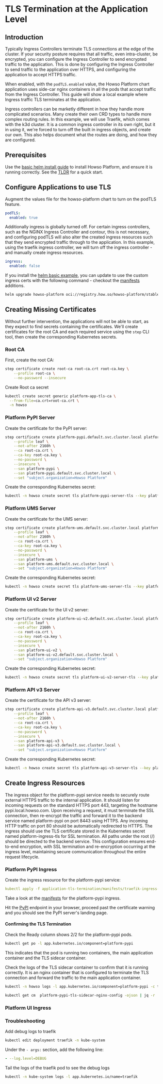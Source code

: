 # TLS Termination at the Application Level 

## Introduction 
Typically Ingress Controllers terminate TLS connections at the edge of the cluster. If your security posture requires that all traffic, even intra-cluster, be encrypted, you can configure the Ingress Controller to send encrypted traffic to the application. This is done by configuring the Ingress Controller to send traffic to the application over HTTPS, and configuring the application to accept HTTPS traffic.

When enabled, with the `podTLS.enabled` value, the Howso Platform chart application uses side-car nginx containers in all the pods that accept traffic from the Ingress Controller. This guide will show a local example where Ingress traffic TLS terminates at the application.

Ingress controllers can be marketly different in how they handle more complicated scenarios.  Many create their own CRD types to handle more complex routing rules.  In this example, we will use Traefik, which comes with the k3d cluster.  It is a common ingress controller in its own right, but it in using it, we're forced to turn off the built in ingress objects, and create our own.  This also helps document what the routes are doing, and how they are configured.

## Prerequisites
Use the [basic helm install guide](../helm-basic/README.md) to install Howso Platform, and ensure it is running correctly. See the [TLDR](../common/README.md#basic-helm-install) for a quick start.

## Configure Applications to use TLS  

Augment the values file for the howso-platform chart to turn on the podTLS feature.
```yaml
podTLS:
  enabled: true 
```

Additionally ingress is globally turned off.  For certain ingress controllers, such as the NGINX Ingress Controller and contour, this is not necessary, and configuring podTLS will also alter the created ingress resources such that they send encrypted traffic through to the application.  In this example, using the traefik ingress controller, we will turn off the ingress controller - and manually create ingress resources.

```yaml
ingress:
  enabled: false
```

If you install the [helm basic example](../helm-basic/README.md), you can update to use the custom ingress certs with the following command - checkout the [manifests](./manifests/howso-platform.yaml) additions. 
```sh
helm upgrade howso-platform oci://registry.how.so/howso-platform/stable/howso-platform --namespace howso --values helm-basic/manifests/howso-platform.yaml --values custom-ingress/manifests/howso-platform.yaml 
```

## Creating Missing Certificates

Without further intervention, the applications will not be able to start, as they expect to find secrets containing the certificates. We'll create certificates for the root CA and each required service using the `step` CLI tool, then create the corresponding Kubernetes secrets.

### Root CA

First, create the root CA:

```bash
step certificate create root-ca root-ca.crt root-ca.key \
    --profile root-ca \
    --no-password --insecure
```


Create Root ca secret
```bash
kubectl create secret generic platform-app-tls-ca \
  --from-file=ca.crt=root-ca.crt \
  -n howso
```

### Platform PyPI Server

Create the certificate for the PyPI server:

```bash
step certificate create platform-pypi.default.svc.cluster.local platform-pypi-server-tls.crt platform-pypi-server-tls.key \
    --profile leaf \
    --not-after 2160h \
    --ca root-ca.crt \
    --ca-key root-ca.key \
    --no-password \
    --insecure \
    --san platform-pypi \
    --san platform-pypi.default.svc.cluster.local \
    --set "subject.organization=Howso Platform"
```

Create the corresponding Kubernetes secret:

```bash
kubectl -n howso create secret tls platform-pypi-server-tls --key platform-pypi-server-tls.key --cert platform-pypi-server-tls.crt
```

### Platform UMS Server

Create the certificate for the UMS server:

```bash
step certificate create platform-ums.default.svc.cluster.local platform-ums-server-tls.crt platform-ums-server-tls.key \
    --profile leaf \
    --not-after 2160h \
    --ca root-ca.crt \
    --ca-key root-ca.key \
    --no-password \
    --insecure \
    --san platform-ums \
    --san platform-ums.default.svc.cluster.local \
    --set "subject.organization=Howso Platform"
```

Create the corresponding Kubernetes secret:

```bash
kubectl -n howso create secret tls platform-ums-server-tls --key platform-ums-server-tls.key --cert platform-ums-server-tls.crt
```

### Platform UI v2 Server

Create the certificate for the UI v2 server:

```bash
step certificate create platform-ui-v2.default.svc.cluster.local platform-ui-v2-server-tls.crt platform-ui-v2-server-tls.key \
    --profile leaf \
    --not-after 2160h \
    --ca root-ca.crt \
    --ca-key root-ca.key \
    --no-password \
    --insecure \
    --san platform-ui-v2 \
    --san platform-ui-v2.default.svc.cluster.local \
    --set "subject.organization=Howso Platform"
```

Create the corresponding Kubernetes secret:

```bash
kubectl -n howso create secret tls platform-ui-v2-server-tls --key platform-ui-v2-server-tls.key --cert platform-ui-v2-server-tls.crt
```

### Platform API v3 Server

Create the certificate for the API v3 server:

```bash
step certificate create platform-api-v3.default.svc.cluster.local platform-api-v3-server-tls.crt platform-api-v3-server-tls.key \
    --profile leaf \
    --not-after 2160h \
    --ca root-ca.crt \
    --ca-key root-ca.key \
    --no-password \
    --insecure \
    --san platform-api-v3 \
    --san platform-api-v3.default.svc.cluster.local \
    --set "subject.organization=Howso Platform"
```

Create the corresponding Kubernetes secret:

```bash
kubectl -n howso create secret tls platform-api-v3-server-tls --key platform-api-v3-server-tls.key --cert platform-api-v3-server-tls.crt
```


## Create Ingress Resources

The ingress object for the platform-pypi service needs to securely route external HTTPS traffic to the internal application. It should listen for incoming requests on the standard HTTPS port 443, targeting the hostname pypi.local.howso.com. Upon receiving a request, it must terminate the SSL connection, then re-encrypt the traffic and forward it to the backend service named platform-pypi on port 8443 using HTTPS. Any incoming HTTP traffic on port 80 should be automatically redirected to HTTPS. The ingress should use the TLS certificate stored in the Kubernetes secret named platform-ingress-tls for SSL termination. All paths under the root (/) should be directed to the backend service. This configuration ensures end-to-end encryption, with SSL termination and re-encryption occurring at the ingress level, maintaining secure communication throughout the entire request lifecycle.


### Platform PyPI Ingress

Create the ingress resource for the platform-pypi service:

```yaml
kubectl apply -f application-tls-termination/manifests/traefik-ingress-pypi.yaml
```

Take a look at the [manifests](./manifests/traefik-ingress-pypi.yaml) for the platform-pypi ingress.

Hit the [PyPI](https://pypi.local.howso.com) endpoint in your browser, proceed past the certificate warning and you should see the PyPI server's landing page.

#### Confirming the TLS Termination

Check the Ready column shows 2/2 for the platform-pypi pods.
```sh
kubectl get po -l app.kubernetes.io/component=platform-pypi
```
This indicates that the pod is running two containers, the main application container and the TLS sidecar container.

Check the logs of the TLS sidecar container to confirm that it is running correctly.  It is an nginx container that is configured to terminate the TLS connection and forward the traffic to the main application container.

```sh
kubectl -n howso logs -l app.kubernetes.io/component=platform-pypi -c tls-sidecar -f
```

```sh
kubectl get cm  platform-pypi-tls-sidecar-nginx-config -ojson | jq -r '.data."nginx.conf"'
```

### Platform UI Ingress


### Troubleshooting

Add debug logs to traefik

```sh
kubectl edit deployment traefik -n kube-system
```

Under the `- args:` section, add the following line:
```yaml
- --log.level=DEBUG
```

Tail the logs of the traefik pod to see the debug logs
```sh
kubectl -n kube-system logs -l app.kubernetes.io/name=traefik
```